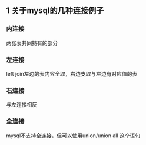 ## 1 关于mysql的几种连接例子

### 内连接

两张表共同持有的部分	
	
### 左连接

left join左边的表内容全取，右边支取与左边有对应值的表

### 右连接

与左连接相反

### 全连接

mysql不支持全连接，但可以使用union/union all 这个语句

